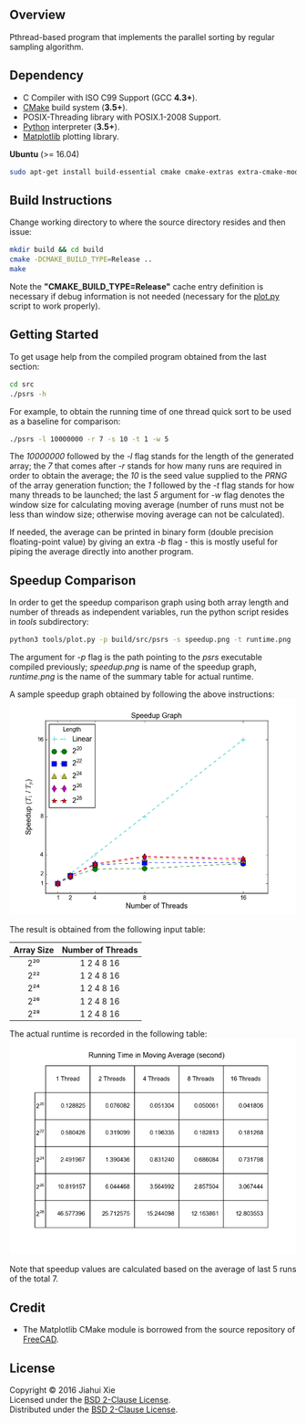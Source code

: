 ## Overview
Pthread-based program that implements the parallel sorting by regular sampling
algorithm.

## Dependency
* C Compiler with ISO C99 Support (GCC **4.3+**).
* [CMake](https://cmake.org/) build system (**3.5+**).
* POSIX-Threading library with POSIX.1-2008 Support.
* [Python](https://www.python.org/) interpreter (**3.5+**).
* [Matplotlib](http://matplotlib.org/) plotting library.

**Ubuntu** (>= 16.04)  
```bash
sudo apt-get install build-essential cmake cmake-extras extra-cmake-modules python3-matplotlib
```

## Build Instructions
Change working directory to where the source directory resides and then issue:
```bash
mkdir build && cd build
cmake -DCMAKE_BUILD_TYPE=Release ..
make
```
Note the **"CMAKE_BUILD_TYPE=Release"** cache entry definition is necessary
if debug information is not needed (necessary for the
[plot.py](./tools/plot.py) script to work properly).

## Getting Started
To get usage help from the compiled program obtained from the last section:
```bash
cd src
./psrs -h
```
For example, to obtain the running time of one thread quick sort to be used as
a baseline for comparison:
```bash
./psrs -l 10000000 -r 7 -s 10 -t 1 -w 5
```
The *10000000* followed by the *-l* flag stands for the length of the generated
array; the *7* that comes after *-r* stands for how many runs are required in
order to obtain the average; the *10* is the seed value supplied to the
*PRNG* of the array generation function; the *1* followed by the *-t* flag
stands for how many threads to be launched;  the last *5* argument for *-w*
flag denotes the window size for calculating moving average (number of runs
must not be less than window size; otherwise moving average can not be
calculated).

If needed, the average can be printed in binary form (double precision
floating-point value) by giving an extra *-b* flag - this is mostly useful for
piping the average directly into another program.


## Speedup Comparison
In order to get the speedup comparison graph using both array length and number
of threads as independent variables, run the python script resides in *tools*
subdirectory:
```bash
python3 tools/plot.py -p build/src/psrs -s speedup.png -t runtime.png
```
The argument for *-p* flag is the path pointing to the *psrs* executable
compiled previously; *speedup.png*  is name of the speedup graph, *runtime.png*
is the name of the summary table for actual runtime.

A sample speedup graph obtained by following the above instructions:
![speedup](./doc/speedup.png)

The result is obtained from the following input table:

| Array Size | Number of Threads |
|:----------:|:-----------------:|
| 2²⁰        | 1 2 4 8 16        |
| 2²²        | 1 2 4 8 16        |
| 2²⁴        | 1 2 4 8 16        |
| 2²⁶        | 1 2 4 8 16        |
| 2²⁸        | 1 2 4 8 16        |

The actual runtime is recorded in the following table:
![runtime](./doc/runtime.png)

Note that speedup values are calculated based on the average of last 5 runs of
the total 7.


## Credit
* The Matplotlib CMake module is borrowed from the source repository of
[FreeCAD](
https://github.com/FreeCAD/FreeCAD/blob/master/cMake/FindMatplotlib.cmake).


## License
Copyright © 2016 Jiahui Xie  
Licensed under the [BSD 2-Clause License][BSD2].  
Distributed under the [BSD 2-Clause License][BSD2].  

[BSD2]: https://opensource.org/licenses/BSD-2-Clause
